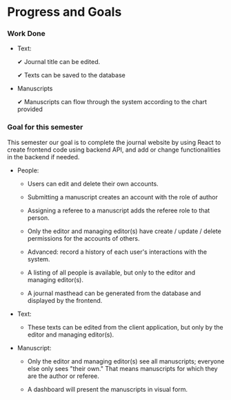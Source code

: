 # Progress and Goals

### Work Done


- Text:

  ✔  Journal title can be edited.

  ✔ Texts can be saved to the database

- Manuscripts

  ✔ Manuscripts can flow through the system according to the chart provided


### Goal for this semester  

This semester our goal is to complete the journal website by using React to create frontend code using backend API, and add or change functionalities in the backend if needed.  


- People:  

  - Users can edit and delete their own accounts.  

  - Submitting a manuscript creates an account with the role of author  

  - Assigning a referee to a manuscript adds the referee role to that person.

  - Only the editor and managing editor(s) have create / update / delete permissions for the accounts of others.  

  - Advanced: record a history of each user's interactions with the system.  

  - A listing of all people is available, but only to the editor and managing editor(s).  

  - A journal masthead can be generated from the database and displayed by the frontend.  

- Text:  

  -  These texts can be edited from the client application, but only by the editor and managing editor(s).  

- Manuscript:  

  - Only the editor and managing editor(s) see all manuscripts; everyone else only sees "their own." That means manuscripts for which they are the author or referee.  

  - A dashboard will present the manuscripts in visual form.   

